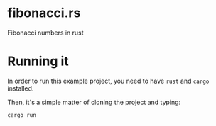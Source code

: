 # fibonacci.rs
Fibonacci numbers in rust

# Running it
In order to run this example project, you need to have `rust` and `cargo` installed.

Then, it's a simple matter of cloning the project and typing:
```sh
cargo run
```
